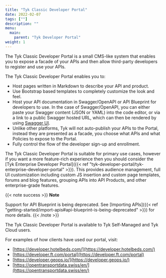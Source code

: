 ```yaml
---
title: "Tyk Classic Developer Portal"
date: 2022-02-07
tags: [""]
description: ""
menu:
  main:
    parent: "Tyk Developer Portal"
weight: 1
---
```


The Tyk Classic Developer Portal is a small CMS-like system that enables you to expose a facade of your APIs and then allow third-party developers to register and use your APIs.

The Tyk Classic Developer Portal enables you to:

- Host pages written in Markdown to describe your API and product.
- Use Bootstrap based templates to completely customize the look and feel.
- Host your API documentation in Swagger/OpenAPI or API Blueprint for developers to use. In the case of Swagger/OpenAPI, you can either paste your Swagger content (JSON or YAML) into the code editor, or via a link to a public Swagger hosted URL, which can then be rendered by using [Swagger UI](https://swagger.io/tools/swagger-ui/).
- Unlike other platforms, Tyk will not auto-publish your APIs to the Portal, instead they are presented as a facade, you choose what APIs and what Policies to expose to the Portal.
- Fully control the flow of the developer sign-up and enrollment.

The Tyk Classic Developer Portal is suitable for primary use cases, however if you want a more feature-rich experience then you should consider the [Tyk Enterprise Developer Portal]({{< ref "tyk-developer-portal/tyk-enterprise-developer-portal" >}}). This provides audience management, full UI customization including custom JS insertion and custom page templates, forums and blog features, grouping APIs into API Products, and other enterprise-grade features.

{{< note success >}}
**Note**

Support for API Blueprint is being deprecated. See [Importing APIs]({{< ref "getting-started/import-apis#api-blueprint-is-being-deprecated" >}}) for more details.
{{< /note >}}

The Tyk Classic Developer Portal is available to Tyk Self-Managed and Tyk Cloud users.

For examples of how clients have used our portal, visit:

- [https://developer.hotelbeds.com/](https://developer.hotelbeds.com/)
- [https://developer.ft.com/portal](https://developer.ft.com/portal)
- [https://developer.geops.io/](https://developer.geops.io/)
- [https://opentransportdata.swiss/en/](https://opentransportdata.swiss/en/)
